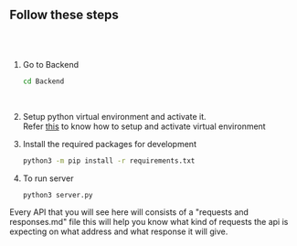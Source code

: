 

<h2>Follow these steps</h2><br><br>

1. Go to Backend
    ```sh
    cd Backend
    ```
    <br>
2. Setup python virtual environment and activate it.<br>
    Refer <a href="https://docs.python.org/3/tutorial/venv.html"> this</a> to know how to setup and activate virtual environment<br>

3. Install the required packages for development
    ```sh
    python3 -m pip install -r requirements.txt
    ```
4. To run server
    ```sh
    python3 server.py
    ```


Every API that you will see here will consists of a "requests and responses.md" file this will help you know what kind of requests the api is expecting on what address and what response it will give. 
